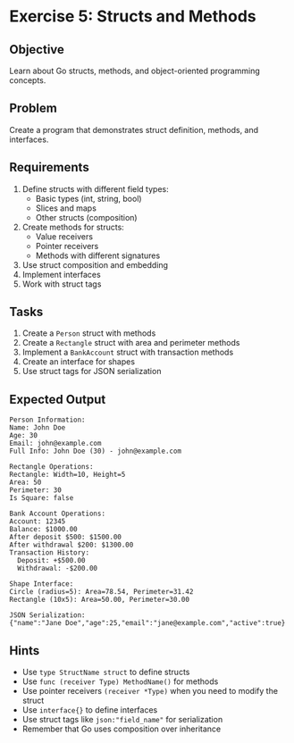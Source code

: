 # Exercise 5: Structs and Methods

## Objective
Learn about Go structs, methods, and object-oriented programming concepts.

## Problem
Create a program that demonstrates struct definition, methods, and interfaces.

## Requirements
1. Define structs with different field types:
   - Basic types (int, string, bool)
   - Slices and maps
   - Other structs (composition)
2. Create methods for structs:
   - Value receivers
   - Pointer receivers
   - Methods with different signatures
3. Use struct composition and embedding
4. Implement interfaces
5. Work with struct tags

## Tasks
1. Create a `Person` struct with methods
2. Create a `Rectangle` struct with area and perimeter methods
3. Implement a `BankAccount` struct with transaction methods
4. Create an interface for shapes
5. Use struct tags for JSON serialization

## Expected Output
```
Person Information:
Name: John Doe
Age: 30
Email: john@example.com
Full Info: John Doe (30) - john@example.com

Rectangle Operations:
Rectangle: Width=10, Height=5
Area: 50
Perimeter: 30
Is Square: false

Bank Account Operations:
Account: 12345
Balance: $1000.00
After deposit $500: $1500.00
After withdrawal $200: $1300.00
Transaction History:
  Deposit: +$500.00
  Withdrawal: -$200.00

Shape Interface:
Circle (radius=5): Area=78.54, Perimeter=31.42
Rectangle (10x5): Area=50.00, Perimeter=30.00

JSON Serialization:
{"name":"Jane Doe","age":25,"email":"jane@example.com","active":true}
```

## Hints
- Use `type StructName struct` to define structs
- Use `func (receiver Type) MethodName()` for methods
- Use pointer receivers `(receiver *Type)` when you need to modify the struct
- Use `interface{}` to define interfaces
- Use struct tags like `json:"field_name"` for serialization
- Remember that Go uses composition over inheritance
